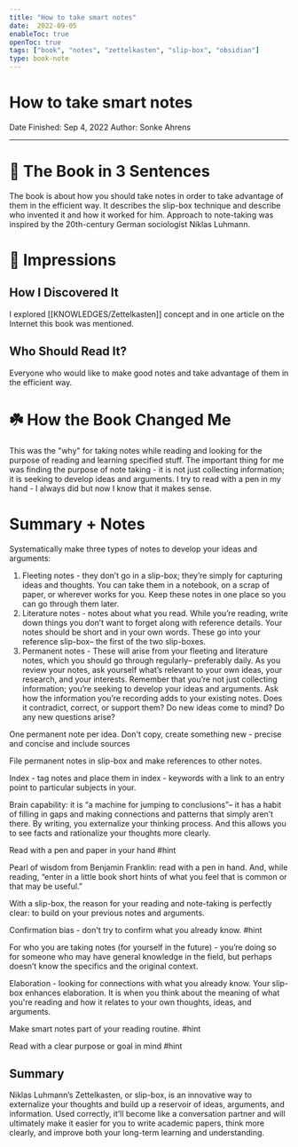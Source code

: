 ```yaml
---
title: "How to take smart notes"
date:  2022-09-05
enableToc: true
openToc: true
tags: ["book", "notes", "zettelkasten", "slip-box", "obsidian"]
type: book-note
---
```


# How to take smart notes

Date Finished: Sep 4, 2022
Author: Sonke Ahrens

---

# 🚀 The Book in 3 Sentences
The book is about how you should take notes in order to take advantage of them in the efficient way. It describes the slip-box technique and describe who invented it and how it worked for him. Approach to note-taking was inspired by the 20th-century German sociologist Niklas Luhmann.
# 🎨 Impressions

## How I Discovered It

I explored [[KNOWLEDGES/Zettelkasten]] concept and in one article on the Internet this book was mentioned.

## Who Should Read It?

Everyone who would like to make good notes and take advantage of them in the efficient way.

# ☘️ How the Book Changed Me

This was the "why" for taking notes while reading and looking for the purpose of reading and learning specified stuff. The important thing for me was finding the purpose of note taking - it is not just collecting information; it is seeking to develop ideas and arguments. I try to read with a pen in my hand - I always did but now I know that it makes sense.

# Summary + Notes

Systematically make three types of notes to develop your ideas and arguments:
1. Fleeting notes - they don’t go in a slip-box; they’re simply for capturing ideas and thoughts. You can take them in a notebook, on a scrap of paper, or wherever works for you. Keep these notes in one place so you can go through them later.
2. Literature notes - notes about what you read. While you’re reading, write down things you don’t want to forget along with reference details. Your notes should be short and in your own words. These go into your reference slip-box– the first of the two slip-boxes.
3. Permanent notes - These will arise from your fleeting and literature notes, which you should go through regularly– preferably daily. As you review your notes, ask yourself what’s relevant to your own ideas, your research, and your interests. Remember that you’re not just collecting information; you’re seeking to develop your ideas and arguments. Ask how the information you’re recording adds to your existing notes. Does it contradict, correct, or support them? Do new ideas come to mind? Do any new questions arise?

One permanent note per idea. Don't copy, create something new - precise and concise and include sources

File permanent notes in slip-box and make references to other notes.

Index - tag notes and place them in index - keywords with a link to an entry point to particular subjects in your.

Brain capability: it is “a machine for jumping to conclusions”– it has a habit of filling in gaps and making connections and patterns that simply aren’t there. By writing, you externalize your thinking process. And this allows you to see facts and rationalize your thoughts more clearly.

Read with a pen and paper in your hand #hint

Pearl of wisdom from Benjamin Franklin: read with a pen in hand. And, while reading, “enter in a little book short hints of what you feel that is common or that may be useful.”

With a slip-box, the reason for your reading and note-taking is perfectly clear: to build on your previous notes and arguments.

Confirmation bias - don't try to confirm what you already know. #hint

For who you are taking notes (for yourself in the future) - you’re doing so for someone who may have general knowledge in the field, but perhaps doesn’t know the specifics and the original context.

Elaboration - looking for connections with what you already know. Your slip-box enhances elaboration. It is when you think about the meaning of what you're reading and how it relates to your own thoughts, ideas, and arguments.

Make smart notes part of your reading routine. #hint

Read with a clear purpose or goal in mind #hint 

## Summary
Niklas Luhmann’s Zettelkasten, or slip-box, is an innovative way to externalize your thoughts and build up a reservoir of ideas, arguments, and information. Used correctly, it’ll become like a conversation partner and will ultimately make it easier for you to write academic papers, think more clearly, and improve both your long-term learning and understanding.